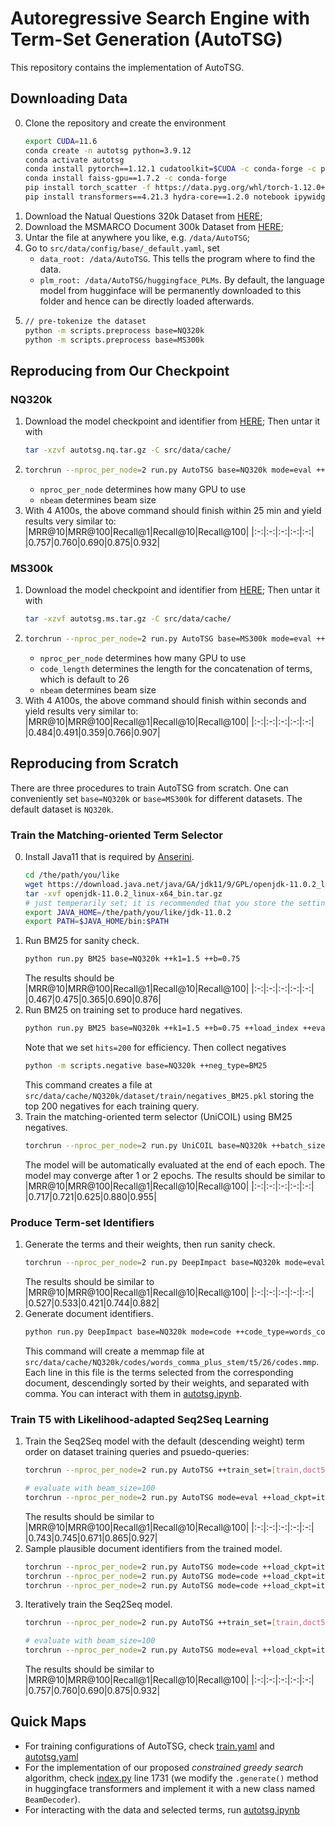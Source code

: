 # Autoregressive Search Engine with Term-Set Generation (AutoTSG)

This repository contains the implementation of AutoTSG.

## Downloading Data
0. Clone the repository and create the environment
   ```bash
   export CUDA=11.6
   conda create -n autotsg python=3.9.12
   conda activate autotsg
   conda install pytorch==1.12.1 cudatoolkit=$CUDA -c conda-forge -c pytorch
   conda install faiss-gpu==1.7.2 -c conda-forge
   pip install torch_scatter -f https://data.pyg.org/whl/torch-1.12.0+$CUDA.html
   pip install transformers==4.21.3 hydra-core==1.2.0 notebook ipywidgets psutil
   ```
1. Download the Natual Questions 320k Dataset from [HERE](https://1drv.ms/u/s!Aipk4vd2SBrtgv9bKdcHs4jH0PKJXw?e=uWBLwb);
2. Download the MSMARCO Document 300k Dataset from [HERE](https://1drv.ms/u/s!Aipk4vd2SBrtgv9YngXx1vJEE2VjZQ?e=fzMbDj);
3. Untar the file at anywhere you like, e.g. `/data/AutoTSG`;
4. Go to `src/data/config/base/_default.yaml`, set 
   - `data_root: /data/AutoTSG`. This tells the program where to find the data.
   - `plm_root: /data/AutoTSG/huggingface_PLMs`. By default, the language model from hugginface will be permanently downloaded to this folder and hence can be directly loaded afterwards.
5. ```bash
   // pre-tokenize the dataset
   python -m scripts.preprocess base=NQ320k
   python -m scripts.preprocess base=MS300k
   ```

## Reproducing from Our Checkpoint
### NQ320k
1. Download the model checkpoint and identifier from [HERE](); Then untar it with 
   ```bash
   tar -xzvf autotsg.nq.tar.gz -C src/data/cache/
   ```
2. ```bash
   torchrun --nproc_per_node=2 run.py AutoTSG base=NQ320k mode=eval ++nbeam=100 ++eval_batch_size=20
   ```
   - `nproc_per_node` determines how many GPU to use
   - `nbeam` determines beam size
3. With 4 A100s, the above command should finish within 25 min and yield results very similar to:
   |MRR@10|MRR@100|Recall@1|Recall@10|Recall@100|
   |:-:|:-:|:-:|:-:|:-:|
   |0.757|0.760|0.690|0.875|0.932|

### MS300k
1. Download the model checkpoint and identifier from [HERE](); Then untar it with 
   ```bash
   tar -xzvf autotsg.ms.tar.gz -C src/data/cache/
   ```
2. ```bash
   torchrun --nproc_per_node=2 run.py AutoTSG base=MS300k mode=eval ++code_length=34 ++nbeam=100 ++eval_batch_size=20
   ```
   - `nproc_per_node` determines how many GPU to use
   - `code_length` determines the length for the concatenation of terms, which is default to 26
   - `nbeam` determines beam size
3. With 4 A100s, the above command should finish within seconds and yield results very similar to:
   |MRR@10|MRR@100|Recall@1|Recall@10|Recall@100|
   |:-:|:-:|:-:|:-:|:-:|
   |0.484|0.491|0.359|0.766|0.907|

## Reproducing from Scratch
There are three procedures to train AutoTSG from scratch. One can conveniently set `base=NQ320k` or `base=MS300k` for different datasets. The default dataset is `NQ320k`.

### Train the Matching-oriented Term Selector
0. Install Java11 that is required by [Anserini](src/anserini/).
   ```bash
   cd /the/path/you/like
   wget https://download.java.net/java/GA/jdk11/9/GPL/openjdk-11.0.2_linux-x64_bin.tar.gz
   tar -xvf openjdk-11.0.2_linux-x64_bin.tar.gz
   # just temperarily set; it is recommended that you store the setting in ~/.bashrc
   export JAVA_HOME=/the/path/you/like/jdk-11.0.2
   export PATH=$JAVA_HOME/bin:$PATH
   ```
1. Run BM25 for sanity check.
   ```bash
   python run.py BM25 base=NQ320k ++k1=1.5 ++b=0.75
   ```
   The results should be
   |MRR@10|MRR@100|Recall@1|Recall@10|Recall@100|
   |:-:|:-:|:-:|:-:|:-:|
   |0.467|0.475|0.365|0.690|0.876|
2. Run BM25 on training set to produce hard negatives.
   ```bash
   python run.py BM25 base=NQ320k ++k1=1.5 ++b=0.75 ++load_index ++eval_set=train ++hits=200
   ```
   Note that we set `hits=200` for efficiency. Then collect negatives
   ```bash
   python -m scripts.negative base=NQ320k ++neg_type=BM25
   ```
   This command creates a file at `src/data/cache/NQ320k/dataset/train/negatives_BM25.pkl` storing the top 200 negatives for each training query.
3. Train the matching-oriented term selector (UniCOIL) using BM25 negatives.
   ```bash
   torchrun --nproc_per_node=2 run.py UniCOIL base=NQ320k ++batch_size=5 ++fp32
   ```
   The model will be automatically evaluated at the end of each epoch. The model may converge after 1 or 2 epochs. The results should be similar to
   |MRR@10|MRR@100|Recall@1|Recall@10|Recall@100|
   |:-:|:-:|:-:|:-:|:-:|
   |0.717|0.721|0.625|0.880|0.955|

### Produce Term-set Identifiers
1. Generate the terms and their weights, then run sanity check.
   ```bash
   torchrun --nproc_per_node=2 run.py DeepImpact base=NQ320k mode=eval ++load_ckpt=UniCOIL/best
   ```
   The results should be similar to
   |MRR@10|MRR@100|Recall@1|Recall@10|Recall@100|
   |:-:|:-:|:-:|:-:|:-:|
   |0.527|0.533|0.421|0.744|0.882|
2. Generate document identifiers.
   ```bash
   python run.py DeepImpact base=NQ320k mode=code ++code_type=words_comma_plus_stem ++code_tokenizer=t5 ++code_length=26 ++stem_code ++code_sep='\,'
   ```
   This command will create a memmap file at `src/data/cache/NQ320k/codes/words_comma_plus_stem/t5/26/codes.mmp`. Each line in this file is the terms selected from the corresponding document, descendingly sorted by their weights, and separated with comma. You can interact with them in [autotsg.ipynb](src/notebooks/autotsg.ipynb).

### Train T5 with Likelihood-adapted Seq2Seq Learning
1. Train the Seq2Seq model with the default (descending weight) term order on dataset training queries and psuedo-queries:
   ```bash
   torchrun --nproc_per_node=2 run.py AutoTSG ++train_set=[train,doct5-miss,doc] ++save_ckpt=iter0

   # evaluate with beam_size=100
   torchrun --nproc_per_node=2 run.py AutoTSG mode=eval ++load_ckpt=iter0 ++nbeam=100 ++eval_batch_size=20
   ```
   The results should be similar to
   |MRR@10|MRR@100|Recall@1|Recall@10|Recall@100|
   |:-:|:-:|:-:|:-:|:-:|
   |0.743|0.745|0.671|0.865|0.927|
2. Sample plausible document identifiers from the trained model.
   ```bash
   torchrun --nproc_per_node=2 run.py AutoTSG mode=code ++load_ckpt=iter0 ++sort_code ++nbeam=3 ++eval_set=train ++code_src=greedy-sample-3-tau5 ++eval_batch_size=500 ++decode_do_sample ++sample_tau=5 ++decode_do_greedy
   torchrun --nproc_per_node=2 run.py AutoTSG mode=code ++load_ckpt=iter0 ++sort_code ++nbeam=3 ++eval_set=doct5-miss ++code_src=greedy-sample-3-tau5 ++eval_batch_size=500 ++decode_do_sample ++sample_tau=5 ++decode_do_greedy
   torchrun --nproc_per_node=2 run.py AutoTSG mode=code ++load_ckpt=iter0 ++sort_code ++nbeam=3 ++eval_set=doc ++code_src=greedy-sample-3-tau5 ++eval_batch_size=500 ++decode_do_sample ++sample_tau=5 ++decode_do_greedy
   ```
3. Iteratively train the Seq2Seq model.
   ```bash
   torchrun --nproc_per_node=2 run.py AutoTSG ++train_set=[train,doct5-miss,doc] ++return_query_code ++code_src=greedy-sample-tau5 ++load_ckpt=iter0 ++save_ckpt=iter1 ++learning_rate=1e-5 ++scheduler=constant ++eval_delay=0

   # evaluate with beam_size=100
   torchrun --nproc_per_node=2 run.py AutoTSG mode=eval ++load_ckpt=iter1 ++nbeam=100 ++eval_batch_size=20
   ```
   The results should be similar to
   |MRR@10|MRR@100|Recall@1|Recall@10|Recall@100|
   |:-:|:-:|:-:|:-:|:-:|
   |0.757|0.760|0.690|0.875|0.932|


## Quick Maps
- For training configurations of AutoTSG, check [train.yaml](src/data/config/mode/train.yaml) and [autotsg.yaml](src/data/config/autotsg.yaml)
- For the implementation of our proposed *constrained greedy search* algorithm, check [index.py](src/utils/index.py) line 1731 (we modify the `.generate()` method in huggingface transformers and implement it with a new class named `BeamDecoder`).
- For interacting with the data and selected terms, run [autotsg.ipynb](src/notebooks/autotsg.ipynb)